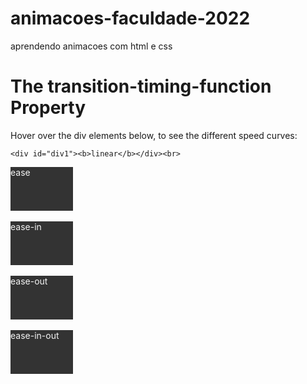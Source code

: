 # animacoes-faculdade-2022
aprendendo animacoes com html e css

<!DOCTYPE html>
<html lang="pt-br">
<meta charset="utf-8">
    <head>
<style> 
div {
  width: 100px;
  height: 70px;
  background: #333;
  transition: width 1s;
  color:whitesmoke;
}

#div1 {transition-timing-function: linear;}
#div2 {transition-timing-function: ease;}
#div3 {transition-timing-function: ease-in;}
#div4 {transition-timing-function: ease-out ; transition-delay: 2s;} /* transition-delay para dar um delay na animação */
#div5 {transition-timing-function: ease-in-out;}

/* div:hover para a animação agir quando colocado o cursor do mouse sobre a animação , div:active para a animação agir quando clicar sobre a animação */
div:hover {
  width: 300px;
}
</style>
</head>
<body>

<h1>The transition-timing-function Property</h1>

<p>Hover over the div elements below, to see the different speed curves:</p>

    <div id="div1"><b>linear</b></div><br>
<div id="div2">ease</div><br>
<div id="div3">ease-in</div><br>
<div id="div4">ease-out</div><br>
<div id="div5">ease-in-out</div><br>

</body>
</html>
